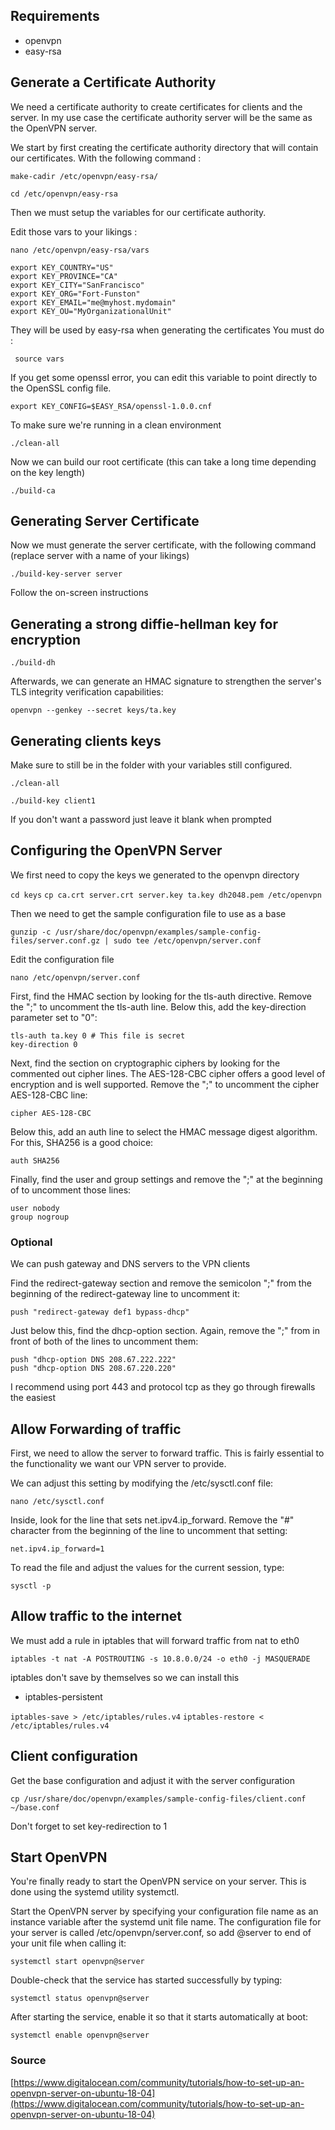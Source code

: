 ## Requirements
 - openvpn 
 - easy-rsa
 
## Generate a Certificate Authority
We need a certificate authority to create certificates for clients and the server. 
In my use case the certificate authority server will be the same as the
OpenVPN server.

We start by first creating the certificate authority directory that will contain our certificates.
With the following command :

```make-cadir /etc/openvpn/easy-rsa/```

```cd /etc/openvpn/easy-rsa```

Then we must setup the variables for our certificate authority.

Edit those vars to your likings :

```nano /etc/openvpn/easy-rsa/vars```

```
export KEY_COUNTRY="US"
export KEY_PROVINCE="CA"
export KEY_CITY="SanFrancisco"
export KEY_ORG="Fort-Funston"
export KEY_EMAIL="me@myhost.mydomain"
export KEY_OU="MyOrganizationalUnit"
```

They will be used by easy-rsa when generating the certificates
You must do :

``` source vars```

If you get some openssl error, you can edit this variable to point directly
to the OpenSSL config file.

```export KEY_CONFIG=$EASY_RSA/openssl-1.0.0.cnf```

To make sure we're running in a clean environment 

```./clean-all```

Now we can build our root certificate (this can take a long time depending on the key length)

```./build-ca```

## Generating Server Certificate

Now we must generate the server certificate, with the following command
(replace server with a name of your likings)

```./build-key-server server```

Follow the on-screen instructions

## Generating a strong diffie-hellman key for encryption

```./build-dh```

Afterwards, we can generate an HMAC signature to strengthen the server's TLS integrity verification capabilities:

```openvpn --genkey --secret keys/ta.key```

## Generating clients keys

Make sure to still be in the folder with your variables still configured.

```./clean-all```

```./build-key client1```

If you don't want a password just leave it blank when prompted

## Configuring the OpenVPN Server

We first need to copy the keys we generated to the openvpn directory 

```cd keys```
```cp ca.crt server.crt server.key ta.key dh2048.pem /etc/openvpn```

Then we need to get the sample configuration file to use as a base

```gunzip -c /usr/share/doc/openvpn/examples/sample-config-files/server.conf.gz | sudo tee /etc/openvpn/server.conf```

Edit the configuration file

```nano /etc/openvpn/server.conf```

First, find the HMAC section by looking for the tls-auth directive. Remove the ";" to uncomment the tls-auth line. Below this, add the key-direction parameter set to "0":

```
tls-auth ta.key 0 # This file is secret
key-direction 0
```

Next, find the section on cryptographic ciphers by looking for the commented out cipher lines. The AES-128-CBC cipher offers a good level of encryption and is well supported. Remove the ";" to uncomment the cipher AES-128-CBC line:

```cipher AES-128-CBC```

Below this, add an auth line to select the HMAC message digest algorithm. For this, SHA256 is a good choice:

```auth SHA256```

Finally, find the user and group settings and remove the ";" at the beginning of to uncomment those lines:

```
user nobody
group nogroup
```

### Optional

We can push gateway and DNS servers to the VPN clients

Find the redirect-gateway section and remove the semicolon ";" from the beginning of the redirect-gateway line to uncomment it:

```push "redirect-gateway def1 bypass-dhcp"```

Just below this, find the dhcp-option section. Again, remove the ";" from in front of both of the lines to uncomment them:

```
push "dhcp-option DNS 208.67.222.222"
push "dhcp-option DNS 208.67.220.220"
```

I recommend using port 443 and protocol tcp as they go through firewalls the easiest

## Allow Forwarding of traffic

First, we need to allow the server to forward traffic. This is fairly essential to the functionality we want our VPN server to provide.

We can adjust this setting by modifying the /etc/sysctl.conf file:

```nano /etc/sysctl.conf```

Inside, look for the line that sets net.ipv4.ip_forward. Remove the "#" character from the beginning of the line to uncomment that setting:

```net.ipv4.ip_forward=1```

To read the file and adjust the values for the current session, type:

```sysctl -p```

## Allow traffic to the internet

We must add a rule in iptables that will forward traffic from nat to eth0

```iptables -t nat -A POSTROUTING -s 10.8.0.0/24 -o eth0 -j MASQUERADE```

iptables don't save by themselves so we can install this 
- iptables-persistent

```iptables-save > /etc/iptables/rules.v4```
```iptables-restore < /etc/iptables/rules.v4```

## Client configuration

Get the base configuration and adjust it with the server configuration

```cp /usr/share/doc/openvpn/examples/sample-config-files/client.conf ~/base.conf```

Don't forget to set key-redirection to 1

## Start OpenVPN

You're finally ready to start the OpenVPN service on your server. This is done using the systemd utility systemctl.

Start the OpenVPN server by specifying your configuration file name as an instance variable after the systemd unit file name. The configuration file for your server is called /etc/openvpn/server.conf, so add @server to end of your unit file when calling it:

```systemctl start openvpn@server```

Double-check that the service has started successfully by typing:

```systemctl status openvpn@server```

After starting the service, enable it so that it starts automatically at boot:

```systemctl enable openvpn@server```

### Source
[https://www.digitalocean.com/community/tutorials/how-to-set-up-an-openvpn-server-on-ubuntu-18-04](https://www.digitalocean.com/community/tutorials/how-to-set-up-an-openvpn-server-on-ubuntu-18-04)
